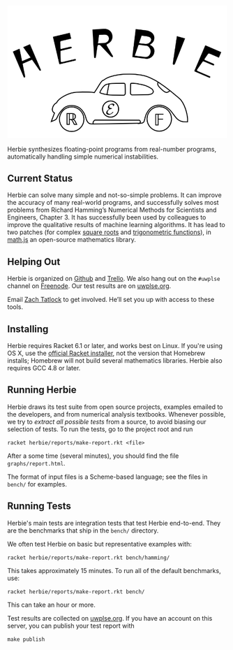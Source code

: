 ![Herbie](logo.png)

Herbie synthesizes floating-point programs from real-number programs,
automatically handling simple numerical instabilities.

Current Status
--------------

Herbie can solve many simple and not-so-simple problems.
It can improve the accuracy of many real-world programs,
and successfully solves most problems from Richard Hamming’s
Numerical Methods for Scientists and Engineers, Chapter 3.
It has successfully been used by colleagues to improve
the qualitative results of machine learning algorithms.
It has lead to two patches
(for complex [square roots](https://github.com/josdejong/mathjs/pull/208)
and [trigonometric functions](https://github.com/josdejong/mathjs/pull/247)),
in [math.js](http://mathjs.org/) an open-source mathematics library.

Helping Out
-----------

Herbie is organized on
[Github](https://github.com/uw-plse/herbie/) and
[Trello](https://trello.com/b/lh7b33Dr/herbie).
We also hang out on the `#uwplse` channel on
[Freenode](https://freenode.net).
Our test results are on
[uwplse.org](http://herbie.uwplse.org/reports/).

Email [Zach Tatlock](mailto:ztatlock@cs.uw.edu) to get involved.
He’ll set you up with access to these tools.

Installing
----------

Herbie requires Racket 6.1 or later, and works best on Linux.
If you're using OS X, use the
[official Racket installer](http://download.racket-lang.org/),
not the version that Homebrew installs;
Homebrew will not build several mathematics libraries.
Herbie also requires GCC 4.8 or later.

Running Herbie
--------------

Herbie draws its test suite from open source projects, examples emailed
to the developers, and from numerical analysis textbooks. Whenever
possible, we try to *extract all possible tests* from a source, to
avoid biasing our selection of tests. To run the tests, go to the
project root and run

    racket herbie/reports/make-report.rkt <file>

After a some time (several minutes), you should find the file
`graphs/report.html`.

The format of input files is a Scheme-based language;
see the files in `bench/` for examples.

Running Tests
-------------

Herbie's main tests are integration tests
that test Herbie end-to-end.
They are the benchmarks that ship in the `bench/` directory.

We often test Herbie on basic but representative examples with:

    racket herbie/reports/make-report.rkt bench/hamming/

This takes approximately 15 minutes.
To run all of the default benchmarks, use:

    racket herbie/reports/make-report.rkt bench/

This can take an hour or more.

Test results are collected on
[uwplse.org](http://herbie.uwplse.org/reports/).
If you have an account on this server, you can publish your test
report with

    make publish
